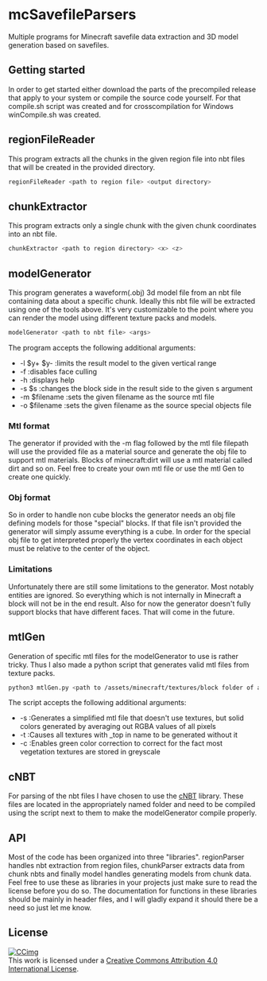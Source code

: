 # mcSavefileParsers

Multiple programs for Minecraft savefile data extraction and 3D model generation based on savefiles.  

## Getting started

In order to get started either download the parts of the precompiled release that apply to your system or compile the source code yourself. For that compile.sh script was created and for crosscompilation for Windows winCompile.sh was created.

## regionFileReader

This program extracts all the chunks in the given region file into nbt files that will be created in the provided directory.

```Bash
regionFileReader <path to region file> <output directory>
```

## chunkExtractor

This program extracts only a single chunk with the given chunk coordinates into an nbt file.

```Bash
chunkExtractor <path to region directory> <x> <z>
```

## modelGenerator

This program generates a waveform(.obj) 3d model file from an nbt file containing data about a specific chunk. Ideally this nbt file will be extracted using one of the tools above. It's very customizable to the point where you can render the model using different texture packs and models.

```Bash
modelGenerator <path to nbt file> <args>
```

The program accepts the following additional arguments:

- -l $y+ $y- :limits the result model to the given vertical range
- -f :disables face culling
- -h :displays help
- -s $s :changes the block side in the result side to the given s argument
- -m $filename :sets the given filename as the source mtl file
- -o $filename :sets the given filename as the source special objects file

### Mtl format

The generator if provided with the -m flag followed by the mtl file filepath will use the provided file as a material source and generate the obj file to support mtl materials. Blocks of minecraft:dirt will use a mtl material called dirt and so on. Feel free to create your own mtl file or use the mtl Gen to create one quickly.

### Obj format

So in order to handle non cube blocks the generator needs an obj file defining models for those "special" blocks.
If that file isn't provided the generator will simply assume everything is a cube.
In order for the special obj file to get interpreted properly the vertex coordinates in each object must be relative to the center of the object.

### Limitations

Unfortunately there are still some limitations to the generator. Most notably entities are ignored. So everything which is not internally in Minecraft a block will not be in the end result. Also for now the generator doesn't fully support blocks that have different faces. That will come in the future.

## mtlGen

Generation of specific mtl files for the modelGenerator to use is rather tricky. Thus I also made a python script that generates valid mtl files from texture packs.

```Bash
python3 mtlGen.py <path to /assets/minecraft/textures/block folder of a texture pack> <args>
```

The script accepts the following additional arguments:

- -s :Generates a simplified mtl file that doesn't use textures, but solid colors generated by averaging out RGBA values of all pixels
- -t :Causes all textures with _top in name to be generated without it
- -c :Enables green color correction to correct for the fact most vegetation textures are stored in greyscale

## cNBT

For parsing of the nbt files I have chosen to use the [cNBT](https://github.com/chmod222/cNBT/tree/master) library. These files are located in the appropriately named folder and need to be compiled using the script next to them to make the modelGenerator compile properly.

## API

Most of the code has been organized into three "libraries".
regionParser handles nbt extraction from region files, chunkParser extracts data from chunk nbts and finally model handles generating models from chunk data.
Feel free to use these as libraries in your projects just make sure to read the license before you do so.
The documentation for functions in these libraries should be mainly in header files, and I will gladly expand it should there be a need so just let me know.

## License

[![CCimg](https://i.creativecommons.org/l/by/4.0/88x31.png)](http://creativecommons.org/licenses/by/4.0/)  
This work is licensed under a [Creative Commons Attribution 4.0 International License](http://creativecommons.org/licenses/by/4.0/).  
